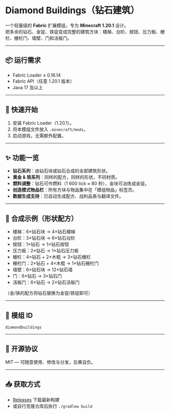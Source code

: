 # Diamond Buildings（钻石建筑）

一个轻量级的 **Fabric** 扩展模组，专为 **Minecraft 1.20.1** 设计。  
把多余的钻石、金锭、铁锭变成完整的建筑方块：楼梯、台阶、按钮、压力板、栅栏、栅栏门、墙壁、门和活板门。

---

## 📦 运行需求
- Fabric Loader ≥ 0.16.14  
- Fabric API（任意 1.20.1 版本）  
- Java 17 及以上

---

## 🚀 快速开始
1. 安装 Fabric Loader（1.20.1）。  
2. 将本模组文件放入 `.minecraft/mods`。  
3. 启动游戏，无需额外配置。

---

## ✨ 功能一览
- **钻石系列**：由钻石块或钻石合成的全部建筑形状。  
- **黄金 & 铁系列**：同样的配方，同样的形状，不同材质。  
- **燃料调整**：钻石可作燃料（1 600 tick ≈ 80 秒），金块可冶炼成金锭。  
- **创造模式物品栏**：所有方块与物品集中在「模组物品」标签页。  
- **数据生成支持**：已自动生成配方、战利品表与翻译文件。

---

## 📜 合成示例（形状配方）
- 楼梯：6×钻石块 → 4×钻石楼梯  
- 台阶：3×钻石块 → 6×钻石台阶  
- 按钮：1×钻石 → 1×钻石按钮  
- 压力板：2×钻石 → 1×钻石压力板  
- 栅栏：4×钻石 + 2×木棍 → 3×钻石栅栏  
- 栅栏门：2×钻石 + 4×木棍 → 1×钻石栅栏门  
- 墙壁：6×钻石块 → 12×钻石墙  
- 门：6×钻石 → 3×钻石门  
- 活板门：6×钻石 → 2×钻石活板门  

（金/铁的配方将钻石替换为金锭/铁锭即可）

---

## 🔧 模组 ID
`diamondbuildings`

---

## 📄 开源协议
MIT — 可随意使用、修改与分发，后果自负。

---

## 📥 获取方式
- [Releases](https://modrinth.com/mod/diamond-buildings) 下载最新构建  
- 或自行克隆仓库后执行 `./gradlew build`
